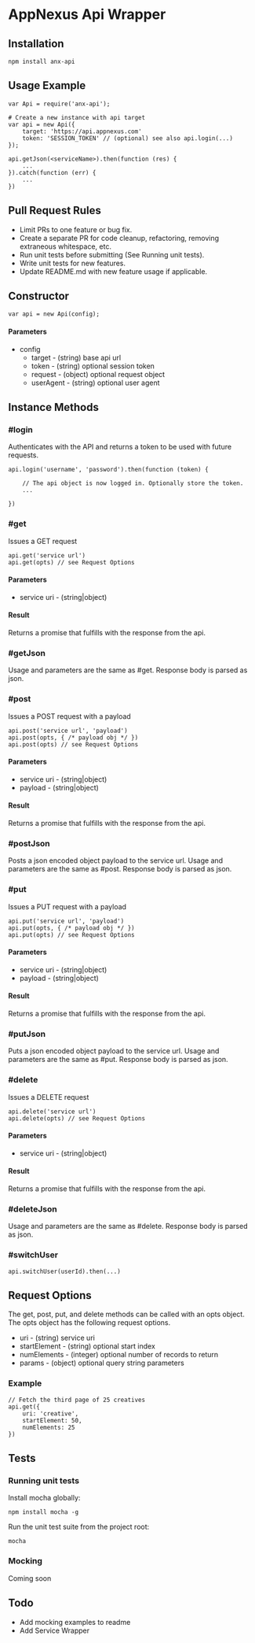 # AppNexus Api Wrapper

## Installation

	npm install anx-api

## Usage Example

	var Api = require('anx-api');

	# Create a new instance with api target
	var api = new Api({
		target: 'https://api.appnexus.com'
		token: 'SESSION_TOKEN' // (optional) see also api.login(...)
	});

	api.getJson(<serviceName>).then(function (res) {
		...
	}).catch(function (err) {
		...
	})

## Pull Request Rules

* Limit PRs to one feature or bug fix.
* Create a separate PR for code cleanup, refactoring, removing extraneous whitespace, etc.
* Run unit tests before submitting (See Running unit tests).
* Write unit tests for new features.
* Update README.md with new feature usage if applicable.

## Constructor

	var api = new Api(config);

#### Parameters

* config
	* target - (string) base api url
	* token - (string) optional session token
	* request - (object) optional request object
	* userAgent - (string) optional user agent

## Instance Methods

### #login

Authenticates with the API and returns a token to be used with future requests.

	api.login('username', 'password').then(function (token) {

		// The api object is now logged in. Optionally store the token.
		...

	})

### #get

Issues a GET request

	api.get('service url')
	api.get(opts) // see Request Options

#### Parameters

* service uri - (string|object)

#### Result

Returns a promise that fulfills with the response from the api.

### #getJson

Usage and parameters are the same as #get. Response body is parsed as json.

### #post

Issues a POST request with a payload

	api.post('service url', 'payload')
	api.post(opts, { /* payload obj */ })
	api.post(opts) // see Request Options

#### Parameters

* service uri - (string|object)
* payload - (string|object)

#### Result

Returns a promise that fulfills with the response from the api.

### #postJson

Posts a json encoded object payload to the service url. Usage and parameters are
the same as #post. Response body is parsed as json.

### #put

Issues a PUT request with a payload

	api.put('service url', 'payload')
	api.put(opts, { /* payload obj */ })
	api.put(opts) // see Request Options

#### Parameters

* service uri - (string|object)
* payload - (string|object)

#### Result

Returns a promise that fulfills with the response from the api.

### #putJson

Puts a json encoded object payload to the service url. Usage and parameters are
the same as #put. Response body is parsed as json.

### #delete

Issues a DELETE request

	api.delete('service url')
	api.delete(opts) // see Request Options

#### Parameters

* service uri - (string|object)

#### Result

Returns a promise that fulfills with the response from the api.

### #deleteJson

Usage and parameters are the same as #delete. Response body is parsed as json.


### #switchUser

	api.switchUser(userId).then(...)

## Request Options

The get, post, put, and delete methods can be called with an opts object. The
opts object has the following request options.

* uri - (string) service uri
* startElement - (string) optional start index
* numElements - (integer) optional number of records to return
* params - (object) optional query string parameters

### Example

	// Fetch the third page of 25 creatives
	api.get({
		uri: 'creative',
		startElement: 50,
		numElements: 25
	})

## Tests

### Running unit tests

Install mocha globally:

	npm install mocha -g

Run the unit test suite from the project root:

	mocha

### Mocking

Coming soon

## Todo

* Add mocking examples to readme
* Add Service Wrapper
